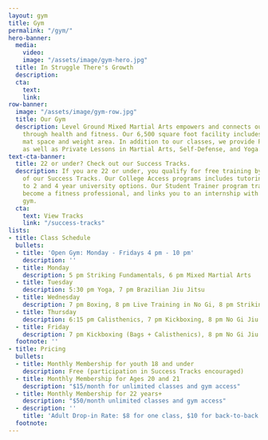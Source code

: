 ```yaml
---
layout: gym
title: Gym
permalink: "/gym/"
hero-banner:
  media:
    video: 
    image: "/assets/image/gym-hero.jpg"
  title: In Struggle There's Growth
  description: 
  cta:
    text: 
    link: 
row-banner:
  image: "/assets/image/gym-row.jpg"
  title: Our Gym
  description: Level Ground Mixed Martial Arts empowers and connects our community
    through health and fitness. Our 6,500 square foot facility includes a dedicated
    mat space and weight area. In addition to our classes, we provide Personal Training
    as well as Private Lessons in Martial Arts, Self-Defense, and Yoga.
text-cta-banner:
  title: 22 or under? Check out our Success Tracks.
  description: If you are 22 or under, you qualify for free training by joining one
    of our Success Tracks. Our College Access programs includes tutoring and connection
    to 2 and 4 year university options. Our Student Trainer program trains you to
    become a fitness professional, and links you to an internship with a Boston-based
    gym.
  cta:
    text: View Tracks
    link: "/success-tracks"
lists:
- title: Class Schedule
  bullets:
  - title: 'Open Gym: Monday - Fridays 4 pm - 10 pm'
    description: ''
  - title: Monday
    description: 5 pm Striking Fundamentals, 6 pm Mixed Martial Arts
  - title: Tuesday
    description: 5:30 pm Yoga, 7 pm Brazilian Jiu Jitsu
  - title: Wednesday
    description: 7 pm Boxing, 8 pm Live Training in No Gi, 8 pm Striking Fundamentals
  - title: Thursday
    description: 6:15 pm Calisthenics, 7 pm Kickboxing, 8 pm No Gi Jiu Jitsu
  - title: Friday
    description: 7 pm Kickboxing (Bags + Calisthenics), 8 pm No Gi Jiu Jitsu
  footnote: ''
- title: Pricing
  bullets:
  - title: Monthly Membership for youth 18 and under
    description: Free (participation in Success Tracks encouraged)
  - title: Monthly Membership for Ages 20 and 21
    description: "$15/month for unlimited classes and gym access"
  - title: Monthly Membership for 22 years+
    description: "$50/month unlimited classes and gym access"
  - description: ''
    title: 'Adult Drop-in Rate: $8 for one class, $10 for back-to-back classes'
  footnote: 
---
```

